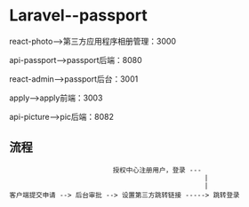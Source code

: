 # Laravel--passport

react-photo-->第三方应用程序相册管理：3000

api-passport-->passport后端：8080

react-admin-->passport后台：3001

apply-->apply前端：3003

api-picture-->pic后端：8082

## 流程

```
                          授权中心注册用户，登录 ---
                                                 |
                                                 |
客户端提交申请 --> 后台审批 --> 设置第三方跳转链接 -----> 跳转登录
```

